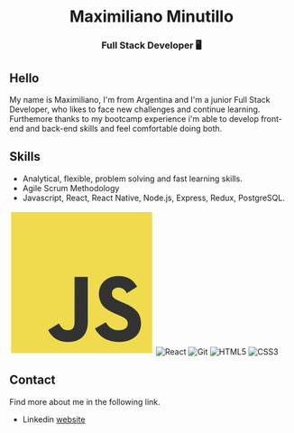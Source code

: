 <div>
<h1 align="center">Maximiliano Minutillo</h1>
<h3 align="center">Full Stack Developer 🖥️</h3>
</div>


## Hello

My name is Maximiliano, I'm from Argentina and I'm a junior Full Stack Developer, who likes to face new challenges and continue learning. 
Furthemore thanks to my bootcamp experience i'm able to develop front-end and back-end skills and feel comfortable doing both.

## Skills

* Analytical, flexible, problem solving and fast learning skills.
* Agile Scrum Methodology
* Javascript, React, React Native, Node.js, Express, Redux, PostgreSQL. 

![JavaScript](https://raw.githubusercontent.com/devicons/devicon/master/icons/javascript/javascript-original.svg)
![React](https://img.shields.io/badge/-React-%23282C34?style=flat-square&logo=react)
![Git](https://img.shields.io/badge/-Git-%23F05032?style=flat-square&logo=git&logoColor=%23ffffff)
![HTML5](https://img.shields.io/badge/-HTML5-%23E44D27?style=flat-square&logo=html5&logoColor=ffffff)
![CSS3](https://img.shields.io/badge/-CSS3-%231572B6?style=flat-square&logo=css3)

## Contact

Find more about me in the following link.

* Linkedin [website](https://www.linkedin.com/in/maximiliano-minutillo/)
